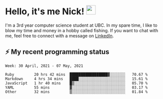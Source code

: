 
# Hello, it's me Nick! <img src="https://raw.githubusercontent.com/MartinHeinz/MartinHeinz/master/wave.gif" width="30px">

I'm a 3rd year computer science student at UBC. In my spare time, I like to blow my time and money in a hobby called fishing. If you want to chat with me, feel free to connect with a message on [LinkedIn](https://www.linkedin.com/in/nicholas-wong-a0a51510a/).

## ⚡️ My recent programming status
<!--START_SECTION:waka-->
```text
Week: 30 April, 2021 - 07 May, 2021

Ruby         20 hrs 42 mins  █████████████████▓░░░░░░░   70.67 % 
Markdown     4 hrs 34 mins   ████░░░░░░░░░░░░░░░░░░░░░   15.61 % 
JavaScript   1 hr 40 mins    █▒░░░░░░░░░░░░░░░░░░░░░░░   05.70 % 
YAML         55 mins         ▓░░░░░░░░░░░░░░░░░░░░░░░░   03.17 % 
Other        32 mins         ▒░░░░░░░░░░░░░░░░░░░░░░░░   01.84 % 
```
<!--END_SECTION:waka-->
